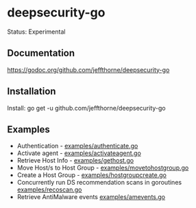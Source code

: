 # deepsecurity-go

Status: Experimental<br/>

Documentation
----
https://godoc.org/github.com/jeffthorne/deepsecurity-go<br/>

Installation
----

Install: go get -u github.com/jeffthorne/deepsecurity-go


Examples
----
* Authentication - [examples/authenticate.go](examples/authenticate.go)
* Activate agent - [examples/activateagent.go](examples/activateagent.go)
* Retrieve Host Info - [examples/gethost.go](examples/gethost.go)
* Move Host/s to Host Group - [examples/movetohostgroup.go](examples/movetohostgroup.go)
* Create a Host Group - [examples/hostgroupcreate.go](examples/hostgroupcreate.go)
* Concurrently run DS recommendation scans in goroutines [examples/recoscan.go](examples/recoscan.go)
* Retrieve AntiMalware events [examples/amevents.go](examples/amevents.go)